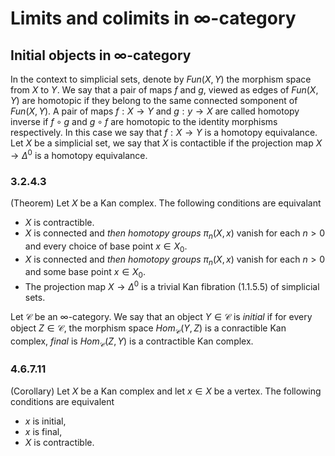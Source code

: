 # Limits and colimits in $\infty$-category

## Initial objects in $\infty$-category

In the context to simplicial sets, denote by $Fun(X,Y)$ the morphism space from $X$ to $Y$. We say that a pair of maps $f$ and $g$, viewed as edges of $Fun(X,Y)$ are homotopic if they belong to the same connected somponent of $Fun(X,Y)$. A pair of maps $f:X\rightarrow Y$ and $g:y\rightarrow X$ are called homotopy inverse if $f\circ g$ and $g\circ f$ are homotopic to the identity morphisms respectively. In this case we say that $f:X\rightarrow Y$ is a homotopy equivalance. Let $X$ be a simplicial set, we say that $X$ is contactible if the projection map $X\rightarrow\Delta^0$ is a homotopy equivalance. 

### 3.2.4.3
(Theorem) Let $X$ be a Kan complex. The following conditions are equivalant

- $X$ is contractible.
- $X$ is connected and *then homotopy groups* $\pi_n(X,x)$ vanish for each $n>0$ and every choice of base point $x\in X_0$.
- $X$ is connected and *then homotopy groups* $\pi_n(X,x)$ vanish for each $n>0$ and some base point $x\in X_0$.
- The projection map $X\rightarrow\Delta^0$ is a trivial Kan fibration (1.1.5.5) of simplicial sets.

Let $\mathcal{C}$ be an $\infty$-category. We say that an object $Y\in\mathcal{C}$ is *initial* if for every object $Z\in\mathcal{C}$, the morphism space $Hom_\mathcal{C}(Y,Z)$ is a conractible Kan complex, *final* is $Hom_\mathcal{C}(Z,Y)$ is a contractible Kan complex. 

### 4.6.7.11
(Corollary) Let $X$ be a Kan complex and let $x\in X$ be a vertex. The following conditions are equivalent

- $x$ is initial,
- $x$ is final,
- $X$ is contractible.


